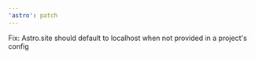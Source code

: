 ```yaml
---
'astro': patch
---
```


Fix: Astro.site should default to localhost when not provided in a project's config

